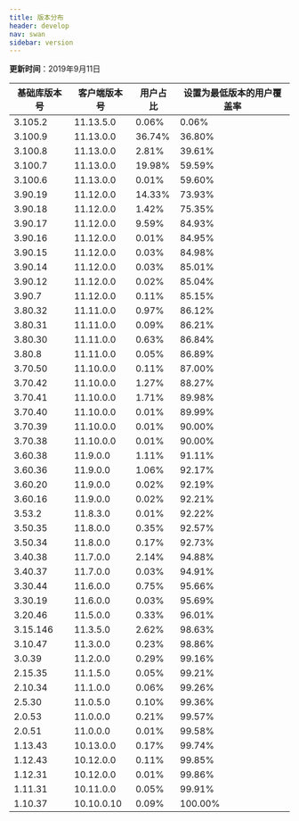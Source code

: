 ```yaml
---
title: 版本分布
header: develop
nav: swan
sidebar: version
---
```

**更新时间**：2019年9月11日

|基础库版本号|客户端版本号|用户占比|设置为最低版本的用户覆盖率|
|---|---|---|---|
|3.105.2|11.13.5.0|0.06%|0.06%|
|3.100.9|11.13.0.0|36.74%|36.80%|
|3.100.8|11.13.0.0|2.81%|39.61%|
|3.100.7|11.13.0.0|19.98%|59.59%|
|3.100.6|11.13.0.0|0.01%|59.60%|
|3.90.19|11.12.0.0|14.33%|73.93%|
|3.90.18|11.12.0.0|1.42%|75.35%|
|3.90.17|11.12.0.0|9.59%|84.93%|
|3.90.16|11.12.0.0|0.01%|84.95%|
|3.90.15|11.12.0.0|0.03%|84.98%|
|3.90.14|11.12.0.0|0.03%|85.01%|
|3.90.12|11.12.0.0|0.02%|85.04%|
|3.90.7|11.12.0.0|0.11%|85.15%|
|3.80.32|11.11.0.0|0.97%|86.12%|
|3.80.31|11.11.0.0|0.09%|86.21%|
|3.80.30|11.11.0.0|0.63%|86.84%|
|3.80.8|11.11.0.0|0.05%|86.89%|
|3.70.50|11.10.0.0|0.11%|87.00%|
|3.70.42|11.10.0.0|1.27%|88.27%|
|3.70.41|11.10.0.0|1.71%|89.98%|
|3.70.40|11.10.0.0|0.01%|89.99%|
|3.70.39|11.10.0.0|0.01%|90.00%|
|3.70.38|11.10.0.0|0.01%|90.00%|
|3.60.38|11.9.0.0|1.11%|91.11%|
|3.60.36|11.9.0.0|1.06%|92.17%|
|3.60.20|11.9.0.0|0.02%|92.19%|
|3.60.16|11.9.0.0|0.02%|92.21%|
|3.53.2|11.8.3.0|0.01%|92.22%|
|3.50.35|11.8.0.0|0.35%|92.57%|
|3.50.34|11.8.0.0|0.17%|92.73%|
|3.40.38|11.7.0.0|2.14%|94.88%|
|3.40.37|11.7.0.0|0.03%|94.91%|
|3.30.44|11.6.0.0|0.75%|95.66%|
|3.30.19|11.6.0.0|0.03%|95.69%|
|3.20.46|11.5.0.0|0.33%|96.01%|
|3.15.146|11.3.5.0|2.62%|98.63%|
|3.10.47|11.3.0.0|0.23%|98.86%|
|3.0.39|11.2.0.0|0.29%|99.16%|
|2.15.35|11.1.5.0|0.05%|99.21%|
|2.10.34|11.1.0.0|0.06%|99.26%|
|2.5.30|11.0.5.0|0.10%|99.36%|
|2.0.53|11.0.0.0|0.21%|99.57%|
|2.0.51|11.0.0.0|0.01%|99.58%|
|1.13.43|10.13.0.0|0.17%|99.74%|
|1.12.43|10.12.0.0|0.11%|99.85%|
|1.12.31|10.12.0.0|0.01%|99.86%|
|1.11.31|10.11.0.0|0.05%|99.91%|
|1.10.37|10.10.0.10|0.09%|100.00%|